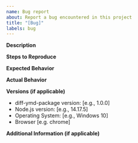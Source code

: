 ```yaml
---
name: Bug report
about: Report a bug encountered in this project
title: "[Bug]"
labels: bug
---
```


 **Description**

<!--[Provide a brief description of the bug]-->

**Steps to Reproduce**

<!--[Outline the steps to reproduce the bug]-->

**Expected Behavior**

<!--[Describe what you expected to happen]-->

**Actual Behavior**

<!--[Describe what actually happened]-->

**Versions (if applicable)**

- diff-ymd-package version: [e.g., 1.0.0]
- Node.js version: [e.g., 14.17.5]
- Operating System: [e.g., Windows 10]
- Browser [e.g. chrome]

**Additional Information (if applicable)**

<!--[Include any additional information, logs, or screenshots]-->
